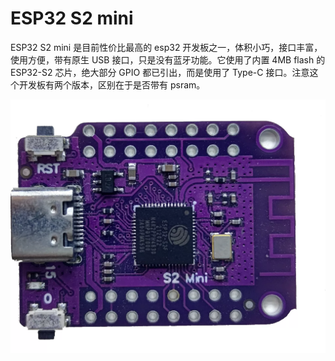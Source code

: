 # ESP32 S2 mini

ESP32 S2 mini 是目前性价比最高的 esp32 开发板之一，体积小巧，接口丰富，使用方便，带有原生 USB 接口，只是没有蓝牙功能。它使用了内置 4MB flash 的 ESP32-S2 芯片，绝大部分 GPIO 都已引出，而是使用了 Type-C 接口。注意这个开发板有两个版本，区别在于是否带有 psram。

![](esp32-s2-mini.webp)